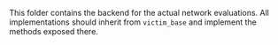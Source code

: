 This folder contains the backend for the actual network evaluations.
All implementations should inherit from ```victim_base``` and implement the methods exposed there.



